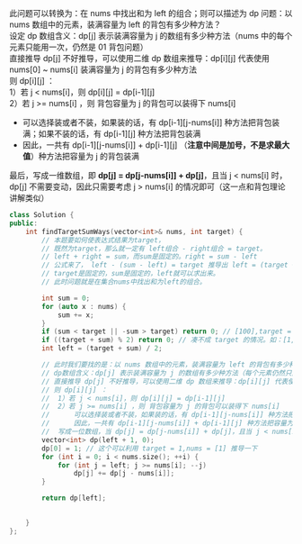此问题可以转换为：在 nums 中找出和为 left 的组合；则可以描述为 dp 问题：以 nums 数组中的元素，装满容量为 left 的背包有多少种方法？  
设定 dp 数组含义：dp[j] 表示装满容量为 j 的数组有多少种方法（nums 中的每个元素只能用一次，仍然是 01 背包问题）  
直接推导 dp[j] 不好推导，可以使用二维 dp 数组来推导：dp[i][j] 代表使用 nums[0] ~ nums[i] 装满容量为 j 的背包有多少种方法  
则 dp[i][j] ：  
1）若 j < nums[i]，则 dp[i][j] = dp[i-1][j]  
2）若 j >= nums[i] ，则 背包容量为 j 的背包可以装得下 nums[i]  
   - 可以选择装或者不装，如果装的话，有 dp[i-1][j-nums[i]] 种方法把背包装满；如果不装的话，有 dp[i-1][j] 种方法把背包装满  
   - 因此，一共有 dp[i-1][j-nums[i]] + dp[i-1][j] （**注意中间是加号，不是求最大值**）种方法把容量为 j 的背包装满   

最后，写成一维数组，即 **dp[j] = dp[j-nums[i]] + dp[j]**，且当 j < nums[i] 时，dp[j] 不需要变动，因此只需要考虑 j > nums[i] 的情况即可（这一点和背包理论讲解类似）  
```cpp
class Solution {
public:
    int findTargetSumWays(vector<int>& nums, int target) {
        // 本题要如何使表达式结果为target，
        // 既然为target，那么就一定有 left组合 - right组合 = target。
        // left + right = sum，而sum是固定的。right = sum - left
        // 公式来了， left - (sum - left) = target 推导出 left = (target + sum)/2 。
        // target是固定的，sum是固定的，left就可以求出来。
        // 此时问题就是在集合nums中找出和为left的组合。

        int sum = 0;
        for (auto x : nums) {
            sum += x;
        }
        if (sum < target || -sum > target) return 0; // [100],target = -200
        if ((target + sum) % 2) return 0; // 凑不成 target 的情况。如：[1,1,1,1,1] target = 2
        int left = (target + sum) / 2; 

        // 此时我们要找的是：以 nums 数组中的元素，装满容量为 left 的背包有多少种方法
        // dp数组含义：dp[j] 表示装满容量为 j 的数组有多少种方法（每个元素仍然只能用一次，是 01 背包问题）
        // 直接推导 dp[j] 不好推导，可以使用二维 dp 数组来推导：dp[i][j] 代表使用 nums[0] ~ nums[i] 装满容量为 j 的背包有多少种方法
        // 则 dp[i][j] ：
        //  1）若 j < nums[i]，则 dp[i][j] = dp[i-1][j]
        //  2）若 j >= nums[i] ，则 背包容量为 j 的背包可以装得下 nums[i]
        //      可以选择装或者不装，如果装的话，有 dp[i-1][j-nums[i]] 种方法把背包装满；如果不装的话，有 dp[i-1][j] 种方法把背包装满
        //      因此，一共有 dp[i-1][j-nums[i]] + dp[i-1][j] 种方法把容量为 j 的背包装满
        //  写成一位数组，当 dp[j] = dp[j-nums[i]] + dp[j]，且当 j < nums[i] 时，dp[j] 不需要变动，因此只需要考虑 j > nums[i] 的情况即可（这一点和背包理论讲解类似）
        vector<int> dp(left + 1, 0);
        dp[0] = 1; // 这个可以利用 target = 1,nums = [1] 推导一下
        for (int i = 0; i < nums.size(); ++i) {
            for (int j = left; j >= nums[i]; --j) 
                dp[j] += dp[j - nums[i]];
        }

        return dp[left];

        
    }
};
```
